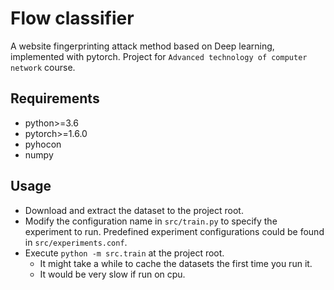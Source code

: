 # Flow classifier
A website fingerprinting attack method based on Deep learning, implemented with pytorch.
Project for `Advanced technology of computer network` course.

## Requirements
* python>=3.6
* pytorch>=1.6.0
* pyhocon
* numpy

## Usage
* Download and extract the dataset to the project root.
* Modify the configuration name in `src/train.py` to specify the experiment to run. Predefined experiment configurations could be found in `src/experiments.conf`.
* Execute `python -m src.train` at the project root.
    * It might take a while to cache the datasets the first time you run it.
    * It would be very slow if run on cpu. 
